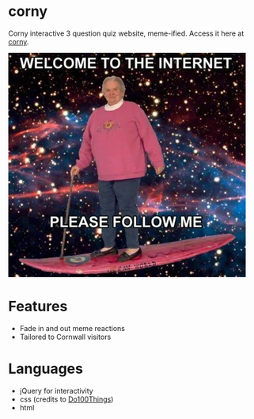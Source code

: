 # corny
Corny interactive 3 question quiz website, meme-ified. Access it here at [corny](http://dibsondivya.github.io/corny/).

![Welcome Image](images/fetchimage.png)

# Features
* Fade in and out meme reactions
* Tailored to Cornwall visitors

# Languages
* jQuery for interactivity
* css (credits to [Do100Things](https://do100things.com))
* html
